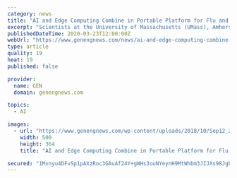 ```yaml
---
category: news
title: "AI and Edge Computing Combine in Portable Platform for Flu and Potentially Coronavirus Pandemic Forecasting"
excerpt: "Scientists at the University of Massachusetts (UMass), Amherst, have developed a portable surveillance device that can directly monitor influenza-like illnesses (ILI) and flu trends through the use of machine learning models that analyze data on coughing sounds and crowd size, caught in real time, in environments such as healthcare waiting ..."
publishedDateTime: 2020-03-23T12:00:00Z
webUrl: "https://www.genengnews.com/news/ai-and-edge-computing-combine-in-portable-platform-for-flu-and-potentially-coronavirus-forecasting/"
type: article
quality: 19
heat: 19
published: false

provider:
  name: GEN
  domain: genengnews.com

topics:
  - AI

images:
  - url: "https://www.genengnews.com/wp-content/uploads/2018/10/Sep12_2016_Getty_483229389_SickManThermometer1091742275.jpg"
    width: 500
    height: 364
    title: "AI and Edge Computing Combine in Portable Platform for Flu and Potentially Coronavirus Pandemic Forecasting"

secured: "1Mxnyu4DFvSp1pAXzRoc3GAuAf24Y+gWHs3ouNYeynH9MtWhbm3JIJXs98JghOyeilj2p9UfgRYFiHPXtHiEHf2L2anT/YEVxx5BYqMzxUbxetggRTNxJ+VU1lmooqBQJDYYeGTj4FKHGdxznrcpObaWIgRVD88j/Vo46gkP17faYlqlFXuM6oFr56jbkxsvsqLV56tLdulT7/NF2kQQQmlB6h8CuniWzz0yYcr89tXLYaUzKqXvb/0tAoEsqkjduMoXfS/bcqBgb+GPRs/qQxS5nMv5CSDqRXwUM7GfDAZnJZZDM4n/dEOlKvBrpuLqwqRhuGwhmRgk7ryrAmvqUkJTTe0iKeUTZGmWFB+mO9s7lMiIl/IU3pRk+uLrSYPipGR/Nv6DJ+yhctTc0uQe/SKH6MyoUjAvEkRGMTwWJofcRhfpQRlEP0Xh83EKS/MO/xexVdspUtMToEpgnrIQx6DdVG6gPG9px9rmM1wzWLQ=;Z8Zew4F4AD1jNXnsiqKTfw=="
---
```



